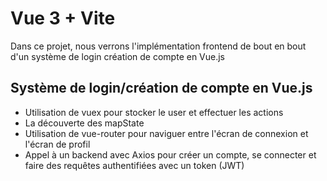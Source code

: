 # Vue 3 + Vite

Dans ce projet, nous verrons l'implémentation frontend de bout en bout d'un système de login création de compte en Vue.js


## Système de login/création de compte en Vue.js


 - Utilisation de vuex pour stocker le user et effectuer les actions
- La découverte des mapState
- Utilisation de vue-router pour naviguer entre l'écran de connexion et l'écran de profil
- Appel à un backend avec Axios pour créer un compte, se connecter et faire des requêtes authentifiées avec un token (JWT)
